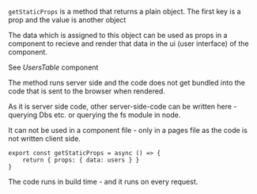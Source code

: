 `getStaticProps` is a method that returns a plain object. The first key is a prop and the value is another object

The data which is assigned to this object can be used as props in a component to recieve and render that data in the ui (user interface) of the component.

See _UsersTable_ component

The method runs server side and the code does not get bundled into the code that is sent to the browser when rendered.

As it is server side code, other server-side-code can be written here - querying Dbs etc. or querying the fs module in node.

It can not be used in a component file - only in a pages file as the code is not written client side.

```
export const getStaticProps = async () => {
    return { props: { data: users } }
}
```

The code runs in build time - and it runs on every request.
